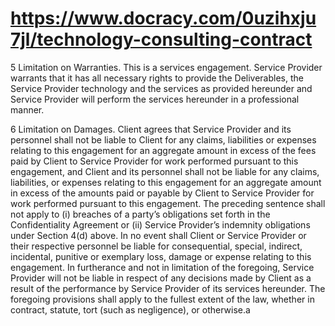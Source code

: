 # https://www.docracy.com/0uzihxju7jl/technology-consulting-contract

5 Limitation on Warranties. This is a services engagement. Service Provider warrants that it has all necessary rights to provide the Deliverables, the Service Provider technology and the services as provided hereunder and Service Provider will perform the services hereunder in a professional manner.

6 Limitation on Damages. Client agrees that Service Provider and its personnel shall not be liable to Client for any claims, liabilities or expenses relating to this engagement for an aggregate amount in excess of the fees paid by Client to Service Provider for work performed pursuant to this engagement, and Client and its personnel shall not be liable for any claims, liabilities, or expenses relating to this engagement for an aggregate amount in excess of the amounts paid or payable by Client to Service Provider for work performed pursuant to this engagement. The preceding sentence shall not apply to (i) breaches of a party’s obligations set forth in the Confidentiality Agreement or (ii) Service Provider’s indemnity obligations under Section 4(d) above. In no event shall Client or Service Provider or their respective personnel be liable for consequential, special, indirect, incidental, punitive or exemplary loss, damage or expense relating to this engagement. In furtherance and not in limitation of the foregoing, Service Provider will not be liable in respect of any decisions made by Client as a result of the performance by Service Provider of its services hereunder. The foregoing provisions shall apply to the fullest extent of the law, whether in contract, statute, tort (such as negligence), or otherwise.a

